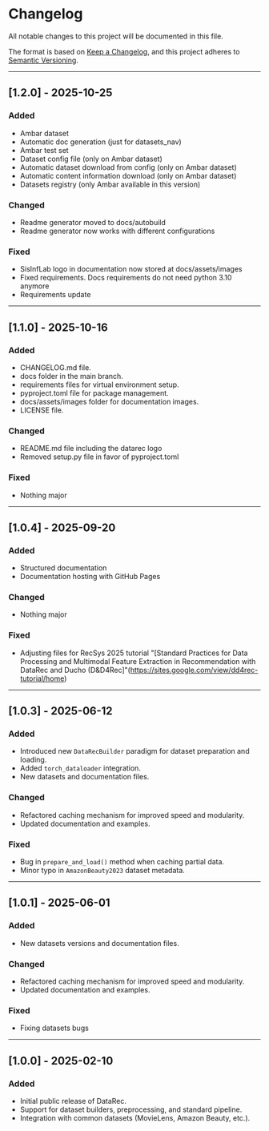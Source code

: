 # Changelog

All notable changes to this project will be documented in this file.

The format is based on [Keep a Changelog](https://keepachangelog.com/en/1.1.0/),
and this project adheres to [Semantic Versioning](https://semver.org/spec/v2.0.0.html).

---

## [1.2.0] - 2025-10-25
### Added
- Ambar dataset
- Automatic doc generation (just for datasets_nav)
- Ambar test set
- Dataset config file (only on Ambar dataset)
- Automatic dataset download from config (only on Ambar dataset)
- Automatic content information download (only on Ambar dataset)
- Datasets registry (only Ambar available in this version)

### Changed
- Readme generator moved to docs/autobuild 
- Readme generator now works with different configurations


### Fixed
- SisInfLab logo in documentation now stored at docs/assets/images
- Fixed requirements. Docs requirements do not need python 3.10 anymore
- Requirements update

---

## [1.1.0] - 2025-10-16
### Added
- CHANGELOG.md file.
- docs folder in the main branch.
- requirements files for virtual environment setup.
- pyproject.toml file for package management.
- docs/assets/images folder for documentation images.
- LICENSE file.

### Changed
- README.md file including the datarec logo
- Removed setup.py file in favor of pyproject.toml

### Fixed
- Nothing major

---

## [1.0.4] - 2025-09-20
### Added
- Structured documentation 
- Documentation hosting with GitHub Pages

### Changed
- Nothing major

### Fixed
- Adjusting files for RecSys 2025 tutorial "[Standard Practices for Data Processing and Multimodal Feature Extraction in Recommendation with DataRec and Ducho (D&D4Rec]"(https://sites.google.com/view/dd4rec-tutorial/home) 

---

## [1.0.3] - 2025-06-12
### Added
- Introduced new `DataRecBuilder` paradigm for dataset preparation and loading.
- Added `torch_dataloader` integration.
- New datasets and documentation files.

### Changed
- Refactored caching mechanism for improved speed and modularity.
- Updated documentation and examples.

### Fixed
- Bug in `prepare_and_load()` method when caching partial data.
- Minor typo in `AmazonBeauty2023` dataset metadata.

---

## [1.0.1] - 2025-06-01
### Added
- New datasets versions and documentation files.

### Changed
- Refactored caching mechanism for improved speed and modularity.
- Updated documentation and examples.

### Fixed
- Fixing datasets bugs

---

## [1.0.0] - 2025-02-10
### Added
- Initial public release of DataRec.
- Support for dataset builders, preprocessing, and standard pipeline.
- Integration with common datasets (MovieLens, Amazon Beauty, etc.).


